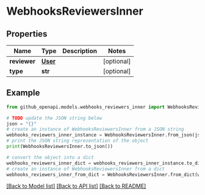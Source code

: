 # WebhooksReviewersInner


## Properties

Name | Type | Description | Notes
------------ | ------------- | ------------- | -------------
**reviewer** | [**User**](User.md) |  | [optional] 
**type** | **str** |  | [optional] 

## Example

```python
from github_openapi.models.webhooks_reviewers_inner import WebhooksReviewersInner

# TODO update the JSON string below
json = "{}"
# create an instance of WebhooksReviewersInner from a JSON string
webhooks_reviewers_inner_instance = WebhooksReviewersInner.from_json(json)
# print the JSON string representation of the object
print(WebhooksReviewersInner.to_json())

# convert the object into a dict
webhooks_reviewers_inner_dict = webhooks_reviewers_inner_instance.to_dict()
# create an instance of WebhooksReviewersInner from a dict
webhooks_reviewers_inner_from_dict = WebhooksReviewersInner.from_dict(webhooks_reviewers_inner_dict)
```
[[Back to Model list]](../README.md#documentation-for-models) [[Back to API list]](../README.md#documentation-for-api-endpoints) [[Back to README]](../README.md)


